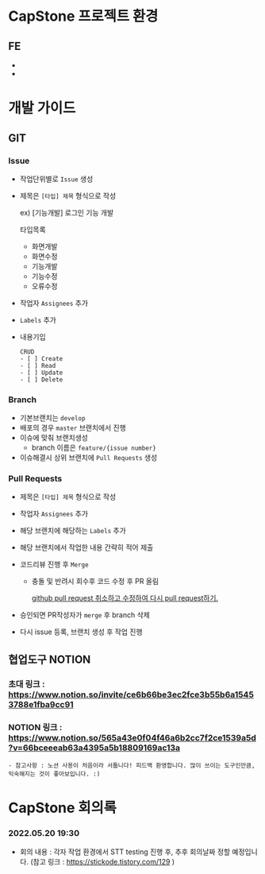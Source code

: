    # CapStone 프로젝트 환경
## FE

- 
-

# 개발 가이드

## GIT

### **Issue**

- 작업단위별로 `Issue` 생성
- 제목은 `[타입] 제목` 형식으로 작성

    ex) [기능개발] 로그인 기능 개발

    타입목록

    - 화면개발
    - 화면수정
    - 기능개발
    - 기능수정
    - 오류수정
- 작업자 `Assignees` 추가
- `Labels` 추가
- 내용기입

    ```
    CRUD
    - [ ] Create
    - [ ] Read
    - [ ] Update
    - [ ] Delete
    ```

### **Branch**

- 기본브랜치는 `develop`
- 배포의 경우 `master` 브랜치에서 진행
- 이슈에 맞춰 브랜치생성
    - branch 이름은 `feature/{issue number}`
- 이슈해결시 상위 브랜치에 `Pull Requests` 생성

### **Pull Requests**

- 제목은 `[타입] 제목` 형식으로 작성
- 작업자 `Assignees` 추가
- 해당 브랜치에 해당하는 `Labels` 추가
- 해당 브랜치에서 작업한 내용 간략히 적어 제출
- 코드리뷰 진행 후 `Merge`
    - 충돌 및 반려시 회수후 코드 수정 후 PR 올림

        [github pull request 취소하고 수정하여 다시 pull request하기.](https://wizardfactory.tumblr.com/post/119735176581/github-pull-request-%EC%B7%A8%EC%86%8C%ED%95%98%EA%B3%A0-%EC%88%98%EC%A0%95%ED%95%98%EC%97%AC-%EB%8B%A4%EC%8B%9C-pull-request%ED%95%98%EA%B8%B0)

- 승인되면 PR작성자가 `merge` 후 branch 삭제 
- 다시 issue 등록, 브랜치 생성 후 작업 진행 

## 협업도구 NOTION
### 초대 링크 : https://www.notion.so/invite/ce6b66be3ec2fce3b55b6a15453788e1fba9cc91
### NOTION 링크 : https://www.notion.so/565a43e0f04f46a6b2cc7f2ce1539a5d?v=66bceeeab63a4395a5b18809169ac13a
    - 참고사항 : 노션 사용이 처음이라 서툽니다! 피드백 환영합니다. 많이 쓰이는 도구인만큼, 익숙해지는 것이 좋아보입니다. :) 

   # CapStone 회의록 
### 2022.05.20 19:30

- 회의 내용 :  각자 작업 환경에서 STT testing 진행 후, 추후 회의날짜 정할 예정입니다. (참고 링크 : https://stickode.tistory.com/129 )
